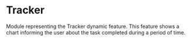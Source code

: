 # Tracker

Module representing the Tracker dynamic feature. This feature shows a chart informing the user about the task completed during a period of time.
